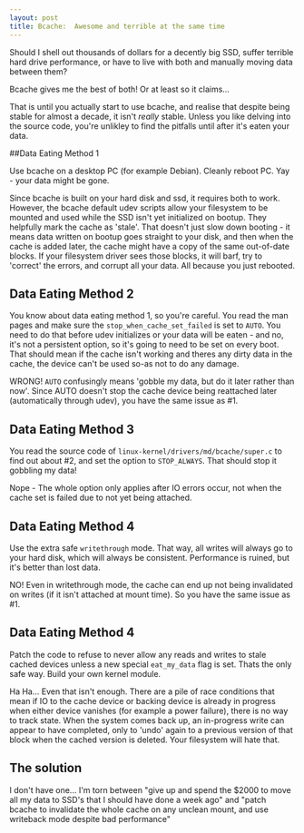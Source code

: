 ```yaml
---
layout: post
title: Bcache:  Awesome and terrible at the same time
---
```


Should I shell out thousands of dollars for a decently big SSD, suffer terrible hard drive performance, or have to live with both and manually moving data between them?

Bcache gives me the best of both!  Or at least so it claims...

That is until you actually start to use bcache, and realise that despite being stable for almost a decade, it isn't *really* stable.   Unless you like delving into the source code, you're unlikley to find the pitfalls until after it's eaten your data.


##Data Eating Method 1

Use bcache on a desktop PC (for example Debian).   Cleanly reboot PC.   Yay - your data might be gone.

Since bcache is built on your hard disk and ssd, it requires both to work.  However, the bcache default udev scripts allow your filesystem to be mounted and used while the SSD isn't yet initialized on bootup.  They helpfully mark the cache as 'stale'.   That doesn't just slow down booting - it means data written on bootup goes straight to your disk, and then when the cache is added later, the cache might have a copy of the same out-of-date blocks.  If your filesystem driver sees those blocks, it will barf, try to 'correct' the errors, and corrupt all your data.   All because you just rebooted.

## Data Eating Method 2

You know about data eating method 1, so you're careful.  You read the man pages and make sure the `stop_when_cache_set_failed` is set to `AUTO`.  You need to do that before udev initializes or your data will be eaten - and no, it's not a persistent option, so it's going to need to be set on every boot.  That should mean if the cache isn't working and theres any dirty data in the cache, the device can't be used so-as not to do any damage.

WRONG!  `AUTO` confusingly means 'gobble my data, but do it later rather than now'.  Since AUTO doesn't stop the cache device being reattached later (automatically through udev), you have the same issue as #1.

## Data Eating Method 3

You read the source code of `linux-kernel/drivers/md/bcache/super.c` to find out about #2, and set the option to `STOP_ALWAYS`.   That should stop it gobbling my data!

Nope - The whole option only applies after IO errors occur, not when the cache set is failed due to not yet being attached.

## Data Eating Method 4

Use the extra safe `writethrough` mode.  That way, all writes will always go to your hard disk, which will always be consistent.   Performance is ruined, but it's better than lost data.

NO!  Even in writethrough mode, the cache can end up not being invalidated on writes (if it isn't attached at mount time).  So you have the same issue as #1.

## Data Eating Method 4

Patch the code to refuse to never allow any reads and writes to stale cached devices unless a new special `eat_my_data` flag is set.  Thats the only safe way.  Build your own kernel module.

Ha Ha...   Even that isn't enough.   There are a pile of race conditions that mean if IO to the cache device or backing device is already in progress when either device vanishes (for example a power failure), there is no way to track state.  When the system comes back up, an in-progress write can appear to have completed, only to 'undo' again to a previous version of that block when the cached version is deleted.  Your filesystem will hate that.

## The solution

I don't have one...   I'm torn between "give up and spend the $2000 to move all my data to SSD's that I should have done a week ago" and "patch bcache to invalidate the whole cache on any unclean mount, and use writeback mode despite bad performance"
